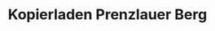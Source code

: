 ---
title: "Kopierladen Prenzlauer Berg"
url: /berlin/kopierladen-prenzlauer-berg/
shop: Kopieren
---